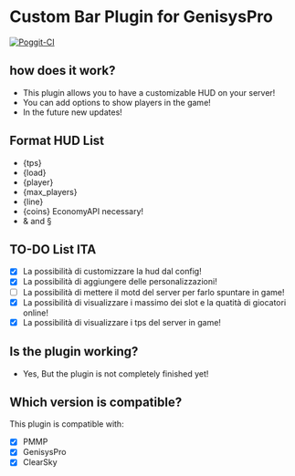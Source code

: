 # Custom Bar Plugin for GenisysPro

[![Poggit-CI](https://poggit.pmmp.io/ci.badge/SuperKali/CustomBar/CustomBar)](https://poggit.pmmp.io/ci/SuperKali/CustomBar/CustomBar)

## how does it work?

* This plugin allows you to have a customizable HUD on your server!
* You can add options to show players in the game!
* In the future new updates!

## Format HUD List

* {tps} 
* {load}
* {player}
* {max_players}
* {line}
* {coins} EconomyAPI necessary!
* & and §

## TO-DO List ITA

- [x] La possibilità di customizzare la hud dal config!
- [x] La possibilità di aggiungere delle personalizzazioni!
- [ ] La possibilità di mettere il motd del server per farlo spuntare in game!
- [x] La possibilità di visualizzare i massimo dei slot e la quatità di giocatori online!
- [x] La possibilità di visualizzare i tps del server in game!

## Is the plugin working?

* Yes, But the plugin is not completely finished yet!

## Which version is compatible?

This plugin is compatible with:
- [x] PMMP
- [X] GenisysPro
- [x] ClearSky
